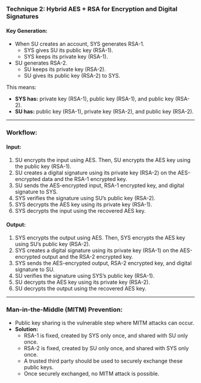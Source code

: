 ### **Technique 2: Hybrid AES + RSA for Encryption and Digital Signatures**  

#### **Key Generation:**  
- When SU creates an account, SYS generates RSA-1.  
  - SYS gives SU its public key (RSA-1).  
  - SYS keeps its private key (RSA-1).  
- SU generates RSA-2.  
  - SU keeps its private key (RSA-2).  
  - SU gives its public key (RSA-2) to SYS.  

This means:  
- **SYS has:** private key (RSA-1), public key (RSA-1), and public key (RSA-2).  
- **SU has:** public key (RSA-1), private key (RSA-2), and public key (RSA-2).  

---

### **Workflow:**  

#### **Input:**  
1. SU encrypts the input using AES. Then, SU encrypts the AES key using the public key (RSA-1).  
2. SU creates a digital signature using its private key (RSA-2) on the AES-encrypted data and the RSA-1 encrypted key.  
3. SU sends the AES-encrypted input, RSA-1 encrypted key, and digital signature to SYS.  
4. SYS verifies the signature using SU’s public key (RSA-2).  
5. SYS decrypts the AES key using its private key (RSA-1).  
6. SYS decrypts the input using the recovered AES key.  

#### **Output:**  
1. SYS encrypts the output using AES. Then, SYS encrypts the AES key using SU’s public key (RSA-2).  
2. SYS creates a digital signature using its private key (RSA-1) on the AES-encrypted output and the RSA-2 encrypted key.  
3. SYS sends the AES-encrypted output, RSA-2 encrypted key, and digital signature to SU.  
4. SU verifies the signature using SYS’s public key (RSA-1).  
5. SU decrypts the AES key using its private key (RSA-2).  
6. SU decrypts the output using the recovered AES key.  

---

### **Man-in-the-Middle (MITM) Prevention:**  
- Public key sharing is the vulnerable step where MITM attacks can occur.  
- **Solution:**  
  - RSA-1 is fixed, created by SYS only once, and shared with SU only once.  
  - RSA-2 is fixed, created by SU only once, and shared with SYS only once.  
  - A trusted third party should be used to securely exchange these public keys.  
  - Once securely exchanged, no MITM attack is possible.  
